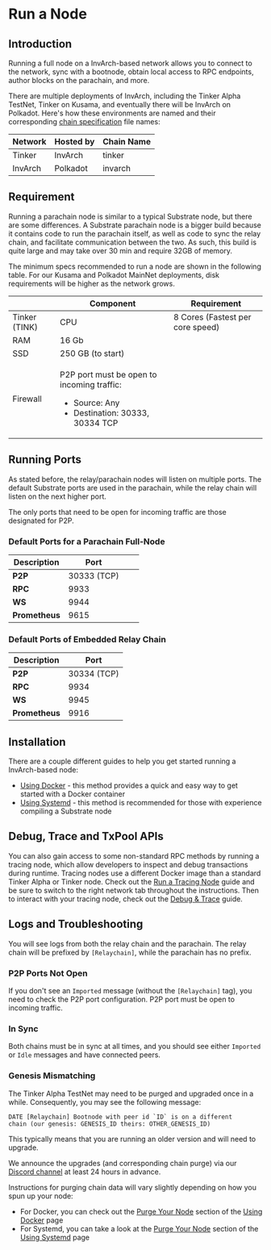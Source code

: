 # Run a Node

## Introduction

Running a full node on a InvArch-based network allows you to connect to the network, sync with a bootnode, obtain local access to RPC endpoints, author blocks on the parachain, and more.

There are multiple deployments of InvArch, including the Tinker Alpha TestNet, Tinker on Kusama, and eventually there will be InvArch on Polkadot. Here's how these environments are named and their corresponding [chain specification](https://docs.substrate.io/v3/runtime/chain-specs/) file names:

| Network | Hosted by | Chain Name |
| ------- | --------- | ---------- |
| Tinker  | InvArch   | tinker     |
| InvArch | Polkadot  | invarch    |

## Requirement

Running a parachain node is similar to a typical Substrate node, but there are some differences. A Substrate parachain node is a bigger build because it contains code to run the parachain itself, as well as code to sync the relay chain, and facilitate communication between the two. As such, this build is quite large and may take over 30 min and require 32GB of memory.

The minimum specs recommended to run a node are shown in the following table. For our Kusama and Polkadot MainNet deployments, disk requirements will be higher as the network grows.

|               | Component                                                                                                            | Requirement                      |
| ------------- | -------------------------------------------------------------------------------------------------------------------- | -------------------------------- |
| Tinker (TINK) | CPU                                                                                                                  | 8 Cores (Fastest per core speed) |
| RAM           | 16 Gb                                                                                                                |                                  |
| SSD           | 250 GB (to start)                                                                                                    |                                  |
| Firewall      | <p>P2P port must be open to incoming traffic:</p><ul><li>Source: Any</li><li>Destination: 30333, 30334 TCP</li></ul> |                                  |

## Running Ports

As stated before, the relay/parachain nodes will listen on multiple ports. The default Substrate ports are used in the parachain, while the relay chain will listen on the next higher port.

The only ports that need to be open for incoming traffic are those designated for P2P.

### Default Ports for a Parachain Full-Node

| Description    | Port        |   |   |
| -------------- | ----------- | - | - |
| **P2P**        | 30333 (TCP) |   |   |
| **RPC**        | 9933        |   |   |
| **WS**         | 9944        |   |   |
| **Prometheus** | 9615        |   |   |

### Default Ports of Embedded Relay Chain

| Description    | Port        |
| -------------- | ----------- |
| **P2P**        | 30334 (TCP) |
| **RPC**        | 9934        |
| **WS**         | 9945        |
| **Prometheus** | 9916        |

## Installation

There are a couple different guides to help you get started running a InvArch-based node:

* [Using Docker](run-a-node.md) - this method provides a quick and easy way to get started with a Docker container
* [Using Systemd](run-a-node.md) - this method is recommended for those with experience compiling a Substrate node

## Debug, Trace and TxPool APIs

You can also gain access to some non-standard RPC methods by running a tracing node, which allow developers to inspect and debug transactions during runtime. Tracing nodes use a different Docker image than a standard Tinker Alpha or Tinker node. Check out the [Run a Tracing Node](run-a-node.md) guide and be sure to switch to the right network tab throughout the instructions. Then to interact with your tracing node, check out the [Debug & Trace](run-a-node.md) guide.

## Logs and Troubleshooting

You will see logs from both the relay chain and the parachain. The relay chain will be prefixed by `[Relaychain]`, while the parachain has no prefix.

### P2P Ports Not Open

If you don't see an `Imported` message (without the `[Relaychain]` tag), you need to check the P2P port configuration. P2P port must be open to incoming traffic.

### In Sync

Both chains must be in sync at all times, and you should see either `Imported` or `Idle` messages and have connected peers.

### Genesis Mismatching

The Tinker Alpha TestNet may need to be purged and upgraded once in a while. Consequently, you may see the following message:

```
DATE [Relaychain] Bootnode with peer id `ID` is on a different
chain (our genesis: GENESIS_ID theirs: OTHER_GENESIS_ID)
```

This typically means that you are running an older version and will need to upgrade.

We announce the upgrades (and corresponding chain purge) via our [Discord channel](https://discord.com/invite/UDuyBC2EC7) at least 24 hours in advance.

Instructions for purging chain data will vary slightly depending on how you spun up your node:

* For Docker, you can check out the [Purge Your Node](run-a-node.md) section of the [Using Docker](run-a-node.md) page
* For Systemd, you can take a look at the [Purge Your Node](run-a-node.md) section of the [Using Systemd](run-a-node.md) page
